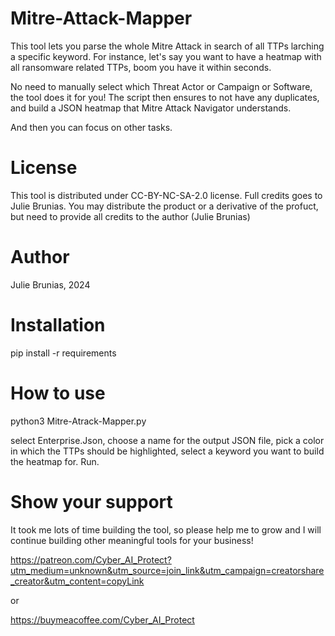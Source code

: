 # Mitre-Attack-Mapper

This tool lets you parse the whole Mitre Attack in search of all TTPs larching a specific keyword.
For instance, let's say you want to have a heatmap with all ransomware related TTPs, boom you have it within seconds.

No need to manually select which Threat Actor or Campaign or Software, the tool does it for you!
The script then ensures to not have any duplicates, and build a JSON heatmap that Mitre Attack Navigator understands.

And then you can focus on other tasks.


# License

This tool is distributed under CC-BY-NC-SA-2.0 license. Full credits goes to Julie Brunias. You may distribute the product or a derivative of the profuct, but need to provide all credits to the author (Julie Brunias)


# Author

Julie Brunias, 2024


# Installation 

pip install -r requirements


# How to use

python3 Mitre-Atrack-Mapper.py

select Enterprise.Json, choose a name for the output JSON file, pick a color in which the TTPs should be highlighted, select a keyword you want to build the heatmap for.
Run.


# Show your support 

It took me lots of time building the tool, so please help me to grow and I will continue building other meaningful tools for your business!

https://patreon.com/Cyber_AI_Protect?utm_medium=unknown&utm_source=join_link&utm_campaign=creatorshare_creator&utm_content=copyLink

or

https://buymeacoffee.com/Cyber_AI_Protect

